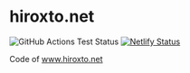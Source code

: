 # hiroxto.net

![GitHub Actions Test Status](https://github.com/hiroxto/hiroxto.net/workflows/Test/badge.svg)
[![Netlify Status](https://api.netlify.com/api/v1/badges/6f204004-d9bf-4bbb-8aae-d6c9832b92ea/deploy-status)](https://app.netlify.com/sites/hiroxto.net/deploys)

Code of www.hiroxto.net

